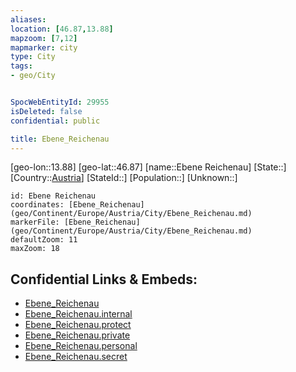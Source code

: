 ```yaml
---
aliases: 
location: [46.87,13.88]
mapzoom: [7,12] 
mapmarker: city 
type: City
tags:
- geo/City


SpocWebEntityId: 29955
isDeleted: false
confidential: public

title: Ebene_Reichenau
---
```

[geo-lon::13.88]
[geo-lat::46.87]
[name::Ebene Reichenau]
[State::]
[Country::[Austria](geo/Continent/Europe/Austria.md)]
[StateId::]
[Population::]
[Unknown::]


```leaflet
id: Ebene Reichenau
coordinates: [Ebene_Reichenau](geo/Continent/Europe/Austria/City/Ebene_Reichenau.md)
markerFile: [Ebene_Reichenau](geo/Continent/Europe/Austria/City/Ebene_Reichenau.md)
defaultZoom: 11 
maxZoom: 18
```


## Confidential Links & Embeds: 
- [Ebene_Reichenau](../../../../../../_public/geo/Continent/Europe/Austria/City/Ebene_Reichenau.md) 
- [Ebene_Reichenau.internal](../../../../../../_internal/geo/Continent/Europe/Austria/City/Ebene_Reichenau.internal.md) 
- [Ebene_Reichenau.protect](../../../../../../_protect/geo/Continent/Europe/Austria/City/Ebene_Reichenau.protect.md) 
- [Ebene_Reichenau.private](../../../../../../_private/geo/Continent/Europe/Austria/City/Ebene_Reichenau.private.md) 
- [Ebene_Reichenau.personal](../../../../../../_personal/geo/Continent/Europe/Austria/City/Ebene_Reichenau.personal.md) 
- [Ebene_Reichenau.secret](../../../../../../_secret/geo/Continent/Europe/Austria/City/Ebene_Reichenau.secret.md) 
